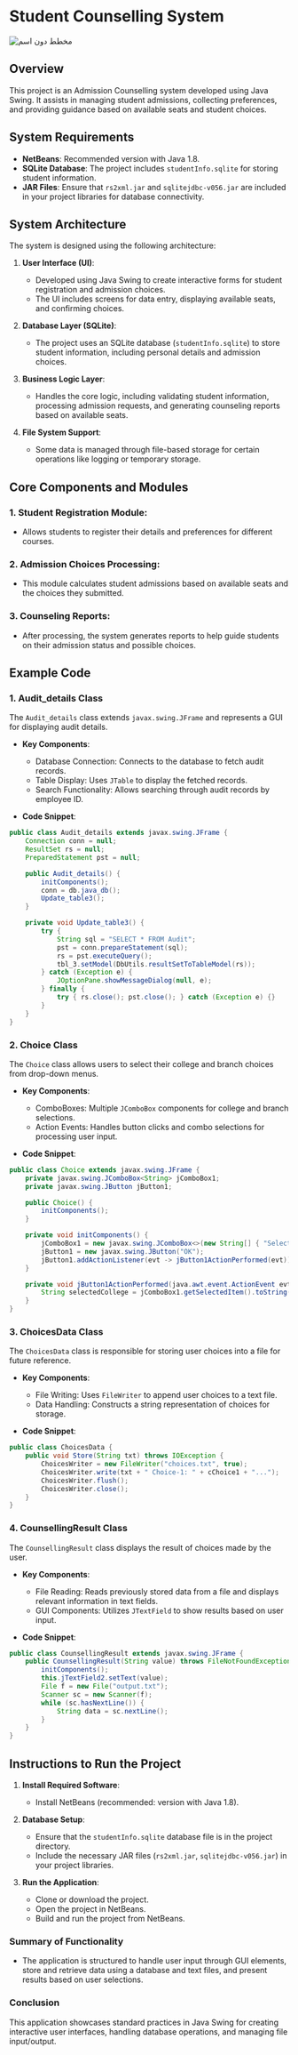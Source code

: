 # Student Counselling System
![_مخطط دون اسم_](https://github.com/user-attachments/assets/a1928920-f35e-43a6-a1f5-c3ea6f8be40b)


## Overview
This project is an Admission Counselling system developed using Java Swing. It assists in managing student admissions, collecting preferences, and providing guidance based on available seats and student choices.

## System Requirements
- **NetBeans**: Recommended version with Java 1.8.
- **SQLite Database**: The project includes `studentInfo.sqlite` for storing student information.
- **JAR Files**: Ensure that `rs2xml.jar` and `sqlitejdbc-v056.jar` are included in your project libraries for database connectivity.

## System Architecture
The system is designed using the following architecture:

1. **User Interface (UI)**:
   - Developed using Java Swing to create interactive forms for student registration and admission choices.
   - The UI includes screens for data entry, displaying available seats, and confirming choices.

2. **Database Layer (SQLite)**:
   - The project uses an SQLite database (`studentInfo.sqlite`) to store student information, including personal details and admission choices.

3. **Business Logic Layer**:
   - Handles the core logic, including validating student information, processing admission requests, and generating counseling reports based on available seats.

4. **File System Support**:
   - Some data is managed through file-based storage for certain operations like logging or temporary storage.

## Core Components and Modules

### 1. **Student Registration Module**:
   - Allows students to register their details and preferences for different courses.

### 2. **Admission Choices Processing**:
   - This module calculates student admissions based on available seats and the choices they submitted.

### 3. **Counseling Reports**:
   - After processing, the system generates reports to help guide students on their admission status and possible choices.

## Example Code

### 1. **Audit_details Class**  
   The `Audit_details` class extends `javax.swing.JFrame` and represents a GUI for displaying audit details.

   - **Key Components**:
     - Database Connection: Connects to the database to fetch audit records.
     - Table Display: Uses `JTable` to display the fetched records.
     - Search Functionality: Allows searching through audit records by employee ID.

   - **Code Snippet**:
   ```java
   public class Audit_details extends javax.swing.JFrame {
       Connection conn = null;
       ResultSet rs = null;
       PreparedStatement pst = null;

       public Audit_details() {
           initComponents();
           conn = db.java_db();
           Update_table3();
       }

       private void Update_table3() {
           try {
               String sql = "SELECT * FROM Audit";
               pst = conn.prepareStatement(sql);
               rs = pst.executeQuery();
               tbl_3.setModel(DbUtils.resultSetToTableModel(rs));
           } catch (Exception e) {
               JOptionPane.showMessageDialog(null, e);
           } finally {
               try { rs.close(); pst.close(); } catch (Exception e) {}
           }
       }
   }
   ```

### 2. **Choice Class**  
   The `Choice` class allows users to select their college and branch choices from drop-down menus.

   - **Key Components**:
     - ComboBoxes: Multiple `JComboBox` components for college and branch selections.
     - Action Events: Handles button clicks and combo selections for processing user input.

   - **Code Snippet**:
   ```java
   public class Choice extends javax.swing.JFrame {
       private javax.swing.JComboBox<String> jComboBox1;
       private javax.swing.JButton jButton1;

       public Choice() {
           initComponents();
       }

       private void initComponents() {
           jComboBox1 = new javax.swing.JComboBox<>(new String[] { "Select", "BENNETT", "AMITY" });
           jButton1 = new javax.swing.JButton("OK");
           jButton1.addActionListener(evt -> jButton1ActionPerformed(evt));
       }

       private void jButton1ActionPerformed(java.awt.event.ActionEvent evt) {
           String selectedCollege = jComboBox1.getSelectedItem().toString();
       }
   }
   ```

### 3. **ChoicesData Class**  
   The `ChoicesData` class is responsible for storing user choices into a file for future reference.

   - **Key Components**:
     - File Writing: Uses `FileWriter` to append user choices to a text file.
     - Data Handling: Constructs a string representation of choices for storage.

   - **Code Snippet**:
   ```java
   public class ChoicesData {
       public void Store(String txt) throws IOException {
           ChoicesWriter = new FileWriter("choices.txt", true);
           ChoicesWriter.write(txt + " Choice-1: " + cChoice1 + "...");
           ChoicesWriter.flush();
           ChoicesWriter.close();
       }
   }
   ```

### 4. **CounsellingResult Class**  
   The `CounsellingResult` class displays the result of choices made by the user.

   - **Key Components**:
     - File Reading: Reads previously stored data from a file and displays relevant information in text fields.
     - GUI Components: Utilizes `JTextField` to show results based on user input.

   - **Code Snippet**:
   ```java
   public class CounsellingResult extends javax.swing.JFrame {
       public CounsellingResult(String value) throws FileNotFoundException {
           initComponents();
           this.jTextField2.setText(value);
           File f = new File("output.txt");
           Scanner sc = new Scanner(f);
           while (sc.hasNextLine()) {
               String data = sc.nextLine();
           }
       }
   }
   ```

## Instructions to Run the Project

1. **Install Required Software**:
   - Install NetBeans (recommended: version with Java 1.8).

2. **Database Setup**:
   - Ensure that the `studentInfo.sqlite` database file is in the project directory.
   - Include the necessary JAR files (`rs2xml.jar`, `sqlitejdbc-v056.jar`) in your project libraries.

3. **Run the Application**:
   - Clone or download the project.
   - Open the project in NetBeans.
   - Build and run the project from NetBeans.

### Summary of Functionality

- The application is structured to handle user input through GUI elements, store and retrieve data using a database and text files, and present results based on user selections.

### Conclusion
This application showcases standard practices in Java Swing for creating interactive user interfaces, handling database operations, and managing file input/output.


